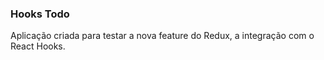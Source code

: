 ### Hooks Todo

Aplicação criada para testar a nova feature do Redux, a integração com o React Hooks.